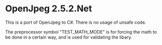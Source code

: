 ﻿# OpenJpeg 2.5.2.Net

This is a port of OpenJpeg to C#. There is no usage of unsafe code.

The preprocessor symbol "TEST_MATH_MODE" is for forcing the math to be done in a certain way, and is used for validating the libary.